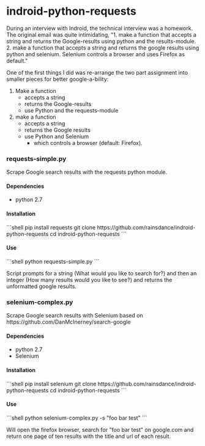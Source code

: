 # indroid-python-requests

During an interview with Indroid, the technical interview was a homework. The original email was quite intimidating, "1. make a function that accepts a string and returns the Google-results using python and the results-module. 2. make a function that accepts a string and returns the google results using python and selenium. Selenium controls a browser and uses Firefox as default."

One of the first things I did was re-arrange the two part assignment into smaller pieces for better google-a-bility:

1. Make a function 
 	- accepts a string 
	- returns the Google-results 
	- use Python and the requests-module
2. make a function 
	- accepts a string 
	- returns the Google results 
	- use Python and Selenium
		- which controls a browser (default: Firefox). 

<h3>requests-simple.py</h3>
Scrape Google search results with the requests python module.

<h4>Dependencies</h4>
<ul><li>python 2.7</li></ul>

<h4>Installation</h4>
```shell
pip install requests
git clone https://github.com/rainsdance/indroid-python-requests
cd indroid-python-requests
```

<h4>Use</h4>
```shell
python requests-simple.py
```

Script prompts for a string (What would you like to search for?) and then an integer (How many results would you like to see?) and returns the unformatted google results.

<h3>selenium-complex.py</h3>
Scrape Google search results with Selenium based on https://github.com/DanMcInerney/search-google

<h4>Dependencies</h4>
<ul><li>python 2.7</li>
<li>Selenium</li></ul>

<h4>Installation</h4>
```shell
pip install selenium
git clone https://github.com/rainsdance/indroid-python-requests
cd indroid-python-requests
```

<h4>Use</h4>
```shell
python selenium-complex.py -s "foo bar test"
```

Will open the firefox browser, search for "foo bar test" on google.com and return one page of ten results with the title and url of each result.
